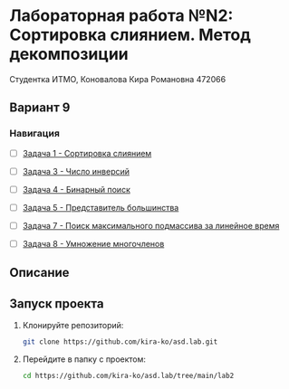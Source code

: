 # Лабораторная работа №N2: Сортировка слиянием. Метод декомпозиции

Студентка ИТМО,  Коновалова Кира Романовна 472066
## Вариант 9
### Навигация

- [ ] [Задача 1 - Сортировка слиянием ](https://github.com/kira-ko/asd.lab/tree/main/lab2/task1)
- [ ] [Задача 3 -  Число инверсий ](https://github.com/kira-ko/asd.lab/tree/main/lab2/task3)
- [ ] [Задача 4 - Бинарный поиск ](https://github.com/kira-ko/asd.lab/tree/main/lab2/task4)
- [ ] [Задача 5 - Представитель большинства ](https://github.com/kira-ko/asd.lab/tree/main/lab2/task5)
- [ ] [Задача 7 - Поиск максимального подмассива за линейное время ](https://github.com/kira-ko/asd.lab/tree/main/lab2/task7)
- [ ] [Задача 8 - Умножение многочленов ](https://github.com/kira-ko/asd.lab/tree/main/lab2/task8)


## Описание


## Запуск проекта
1. Клонируйте репозиторий:
   ```bash
   git clone https://github.com/kira-ko/asd.lab.git
   ```
2. Перейдите в папку с проектом:
   ```bash
   cd https://github.com/kira-ko/asd.lab/tree/main/lab2
   ```


